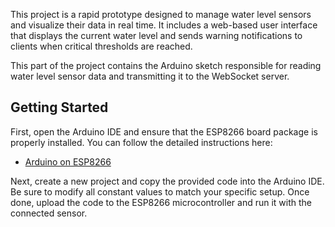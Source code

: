 This project is a rapid prototype designed to manage water level sensors and visualize their data in real time. It includes a web-based user interface that displays the current water level and sends warning notifications to clients when critical thresholds are reached.

This part of the project contains the Arduino sketch responsible for reading water level sensor data and transmitting it to the WebSocket server.

## Getting Started

First, open the Arduino IDE and ensure that the ESP8266 board package is properly installed. You can follow the detailed instructions here:

- [Arduino on ESP8266](https://github.com/esp8266/Arduino)

Next, create a new project and copy the provided code into the Arduino IDE. Be sure to modify all constant values to match your specific setup. Once done, upload the code to the ESP8266 microcontroller and run it with the connected sensor.
